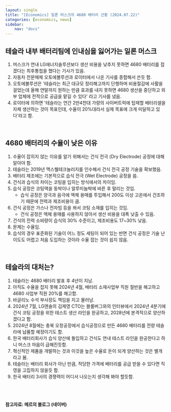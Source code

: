 ```yaml
---
layout: single
title: "[Economics] 일론 머스크의 4680 배터리 근황 (2024.07.22)"
categories: [economics, news]
sidebar:
    nav: "docs"
---
```


## 테슬라 내부 배터리팀에 인내심을 잃어가는 일론 머스크
1. 머스크가 연내 LG에너지솔루션보다 생산 비용을 낮추지 못하면 4680 배터리를 접겠다는 최후통첩을 했다는 기사가 있음.
1. 자동차 전문매체 오토에볼루션과 로이터에서 나온 기사를 종합해서 쓴듯 함.
1. 오토에볼루션은 '테슬라는 최근 대규모 정리해고까지 단행하며 비용절감에 사활을 걸었는데 올해 연말까지 원하는 만큼 효과를 내지 못하면 4680 생산을 중단하고 외부 업체에 전적으로 공급을 맡길 수 있다' 라고 기사를 냈음.
1. 로이터에 의하면 '테슬라는 연간 2만4천대 가량의 사이버트럭에 탑재할 배터리셀을 자체 생산하는 것이 목표인데, 수율이 20%대라서 실제 목표에 크게 미달하고 있다'라고 함.

<br/>

## 4680 배터리의 수율이 낮은 이유
1. 수율이 잡히지 않는 이유를 알기 위해서는 건식 전극 (Dry Electrode) 공정에 대해 알아야 함.
1. 테슬라는 2019년 맥스웰테크놀러지를 인수해서 건식 전극 공정 기술을 확보했음.
1. 배터리 제조에는 기본적으로 습식 전극 (Wet Electrode) 공정을 씀.
1. 건식과 습식의 차이는 코팅을 입히는 방식에서의 차이임.
1. 습식 공정은 코팅액을 동박이나 알루미늄박에 바른 후 말리는 것임.
    - 습식 공정은 양극과 음극에 액체 용매를 투입해서 200도 이상 고온에서 건조하기 때문에 전력과 제조비용이 큼.
1. 건식 공정은 가스나 전자빔 등을 쏴서 코팅 소재를 입히는 것임.
    - 건식 공정은 액체 용매를 사용하지 않아서 생산 비용을 대폭 낮출 수 있음.
1. 건식의 전력 소비량이 습식의 30% 수준이고, 제조비용도 17~30% 낮음.
1. 문제는 수율임.
1. 습식의 경우 표준화된 기술이 어느 정도 세팅이 되어 있는 반면 건식 공정은 기술 난이도도 어렵고 처음 도입하는 것이라 수율 잡는 것이 쉽지 않음.

<br/>

## 테슬라의 대처는?
1. 테슬라는 4680 배터리 발표 후 4년이 지남.
1. 아직도 수율을 잡지 못해 2024년 4월, 배터리 소재사업부 직원 절반을 해고하고 4680 사업부 직원 20%를 해고함.
1. 바글리노 수석 부사장도 책임을 지고 물러남.
1. 2024년 7월, LG엔솔의 김제영 CTO는 블룸버그와의 인터뷰에서 2024년 4분기에 건식 코팅 공정을 위한 테스트 생산 라인을 완공하고, 2028년에 본격적으로 양산하겠다고 함.
1. 2024년 8월에는 충북 오창공장에서 습식공정으로 만든 4680 배터리를 전량 테슬라에 납품할 예정이기도 함.
1. 한국 배터리회사가 습식 양산에 돌입하고 건식도 연내 테스트 라인을 완공한다고 하니 머스크 마음이 급해진듯함.
1. 혁신적인 제품을 개발하는 것과 이것을 높은 수율로 돈이 되게 양산하는 것은 별개라고 봄. 
1. 테슬라는 배터리 회사가 아닌 만큼, 적당한 가격에 배터리를 공급 받을 수 있다면 직영을 고집하지 않을듯 함.
1. 한국 배터리 3사의 경쟁력이 어디서 나오는지 생각해 봐야 할듯함.

<br/>
<br/>

#### 참고자료: 메르의 블로그 (네이버) 